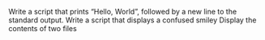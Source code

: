 Write a script that prints “Hello, World”, followed by a new line to the standard output.
Write a script that displays a confused smiley 
Display the contents of two files 
